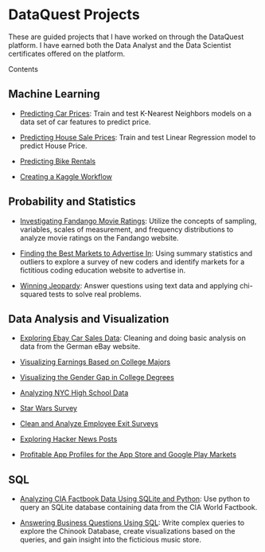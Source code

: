 # DataQuest Projects
These are guided projects that I have worked on through the DataQuest platform. I have earned both the Data Analyst and the Data Scientist certificates offered on the platform.

Contents
 ## Machine Learning
   - [Predicting Car Prices](https://github.com/farope77/Guided-Projects/tree/main/Predicting%20Car%20Prices): Train and test K-Nearest Neighbors models on a data set of car features to predict price.

   - [Predicting House Sale Prices](https://github.com/farope77/Guided-Projects/tree/main/Predicting%20House%20Sale%20Prices): Train and test Linear Regression model to predict House Price.

   - [Predicting Bike Rentals](https://github.com/farope77/Guided-Projects/tree/main/Predicting%20Bike%20Rentals)

   - [Creating a Kaggle Workflow](https://github.com/farope77/Guided-Projects/tree/main/Creating%20a%20Kaggle%20Workflow)
   
## Probability and Statistics
 - [Investigating Fandango Movie Ratings](https://github.com/farope77/Guided-Projects/tree/main/Investigating%20Fandango%20Movie%20Ratings): Utilize the concepts of sampling, variables, scales of measurement, and frequency distributions to analyze movie ratings on the Fandango website.

 - [Finding the Best Markets to Advertise In](https://github.com/farope77/Guided-Projects/tree/main/Finding%20the%20Best%20Markets%20to%20Advertise%20In): Using summary statistics and outliers to explore a survey of new coders and identify markets for a fictitious coding education website to advertise in.

 - [Winning Jeopardy](https://github.com/farope77/Guided-Projects/tree/main/Winning%20Jeopardy): Answer questions using text data and applying chi-squared tests to solve real problems.

## Data Analysis and Visualization
 - [Exploring Ebay Car Sales Data](https://github.com/farope77/Guided-Projects/tree/main/Exploring%20Ebay%20Car%20Sales%20Data): Cleaning and doing basic analysis on data from the German eBay website.

 - [Visualizing Earnings Based on College Majors](https://github.com/farope77/Guided-Projects/tree/main/Visualizing%20Earnings%20Based%20On%20College%20Majors)

 - [Visualizing the Gender Gap in College Degrees](https://github.com/farope77/Guided-Projects/tree/main/Visualizing%20The%20Gender%20Gap%20In%20College%20Degrees)

 - [Analyzing NYC High School Data](https://github.com/farope77/Guided-Projects/tree/main/Analyzing%20NYC%20High%20School%20Data)

 - [Star Wars Survey](https://github.com/farope77/Guided-Projects/tree/main/Star%20Wars%20Survey)
 
 - [Clean and Analyze Employee Exit Surveys](https://github.com/farope77/Guided-Projects/tree/main/Clean%20And%20Analyze%20Employee%20Exit%20Surveys)
 
 - [Exploring Hacker News Posts](https://github.com/farope77/Guided-Projects/tree/main/Exploring%20Hacker%20News%20Posts)
 
 - [Profitable App Profiles for the App Store and Google Play Markets](https://github.com/farope77/Guided-Projects/tree/main/Profitable%20App%20Profiles%20for%20the%20App%20Store%20and%20Google%20Play%20Markets)

 ## SQL
  - [Analyzing CIA Factbook Data Using SQLite and Python](https://github.com/farope77/Guided-Projects/tree/main/Analyzing%20CIA%20Factbook%20Data%20Using%20SQL): Use python to query an SQLite database containing data from the CIA World Factbook.

  - [Answering Business Questions Using SQL](https://github.com/farope77/Guided-Projects/tree/main/Answering%20Business%20Questions%20using%20SQL): Write complex queries to explore the Chinook Database, create visualizations based on the queries, and gain insight into the ficticious music store.
